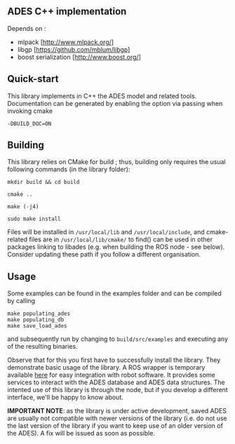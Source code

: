 ADES C++ implementation
----

Depends on :
 - mlpack [http://www.mlpack.org/]
 - libgp [https://github.com/mblum/libgp]
 - boost serialization [http://www.boost.org/]

## Quick-start

This library implements in C++ the ADES model and related tools. Documentation can be generated by enabling the option via passing when invoking cmake
```
-DBUILD_DOC=ON
```

## Building

This library relies on CMake for build ; thus, building only requires the usual following commands (in the library folder):

```
mkdir build && cd build

cmake ..

make (-j4)

sudo make install
```

Files will be installed in ```/usr/local/lib``` and ```/usr/local/include```, and cmake-related files are in ```/usr/local/lib/cmake/``` to find() can be used in other packages linking to libades (e.g. when building the ROS node - see below). Consider updating these path if you follow a different organisation.

## Usage

Some examples can be found in the examples folder and can be compiled by calling
```
make populating_ades
make populating_db
make save_load_ades
```
and subsequently run by changing to ```build/src/examples``` and executing any of the resulting binaries.

Observe that for this you first have to successfully install the library. They demonstrate basic usage of the library. A ROS wrapper is temporary available [here](https://github.com/r1d1/iis_libades_ros) for easy integration with robot software. It provides some services to interact with the ADES database and ADES data structures. The intented use of this library is through the node, but if you develop a different interface, we'll be happy to know about.

**IMPORTANT NOTE**: as the library is under active development, saved ADES are usually not compatible with newer versions of the library (i.e. do not use the last version of the library if you want to keep use of an older version of the ADES). A fix will be issued as soon as possible.
